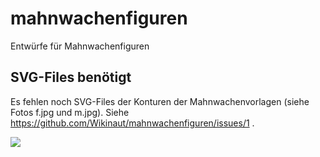 # mahnwachenfiguren
Entwürfe für Mahnwachenfiguren

## SVG-Files benötigt
Es fehlen noch SVG-Files der Konturen der Mahnwachenvorlagen (siehe Fotos f.jpg und m.jpg). Siehe https://github.com/Wikinaut/mahnwachenfiguren/issues/1 .

![](https://raw.githubusercontent.com/Wikinaut/mahnwachenfiguren/master/20191026_Mahnwache_Berkaer_Platz.jpg)

